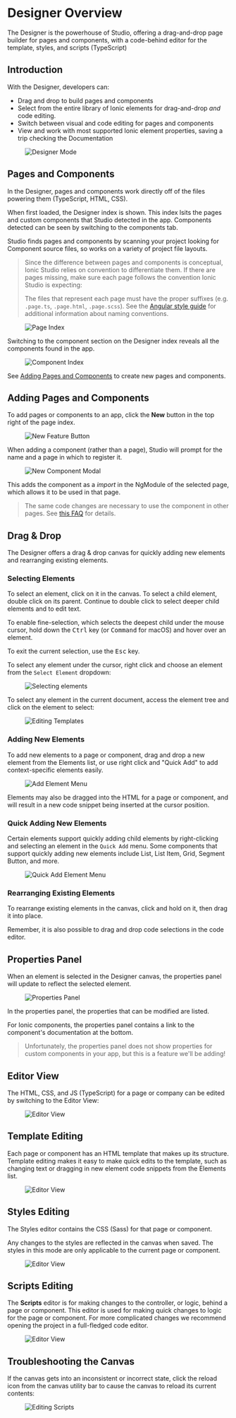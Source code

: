 ---
---

# Designer Overview

The Designer is the powerhouse of Studio, offering a drag-and-drop page builder for pages and components, with a code-behind editor for the template, styles, and scripts (TypeScript)

## Introduction

With the Designer, developers can:

* Drag and drop to build pages and components
* Select from the entire library of Ionic elements for drag-and-drop *and* code editing.
* Switch between visual and code editing for pages and components
* View and work with most supported Ionic element properties, saving a trip checking the Documentation

<figure>
  <img alt="Designer Mode" src="/docs/assets/img/studio/2/ss-designer.png" />
</figure>

## Pages and Components

In the Designer, pages and components work directly off of the files powering them (TypeScript, HTML, CSS).

When first loaded, the Designer index is shown. This index lsits the pages and custom components that Studio detected in the app. Components detected can be seen by switching to the components tab.

Studio finds pages and components by scanning your project looking for Component source files, so works on a variety of project file layouts.

<blockquote>
<p>Since the difference between pages and components is conceptual, Ionic Studio relies on convention to differentiate them. If there are pages missing, make sure each page follows the convention Ionic Studio is expecting:</p>
<p>The files that represent each page must have the proper suffixes (e.g. <code>.page.ts</code>, <code>.page.html</code>, <code>.page.scss</code>). See the <a href="https://angular.io/guide/styleguide#naming">Angular style guide</a> for additional information about naming conventions.</p>
</blockquote>

<figure>
  <img alt="Page Index" src="/docs/assets/img/studio/2/ss-designer-index.png" />
</figure>

Switching to the component section on the Designer index reveals all the components found in the app.

<figure>
  <img alt="Component Index" src="/docs/assets/img/studio/2/ss-component-index.png" />
</figure>

See [Adding Pages and Components](#adding-pages-and-components) to create new pages and components.

## Adding Pages and Components

To add pages or components to an app, click the **New** button in the top right of the page index.

<figure>
  <img alt="New Feature Button" src="/docs/assets/img/studio/2/ss-new-feature.png" />
</figure>

When adding a component (rather than a page), Studio will prompt for the name and a page in which to register it.

<figure>
  <img alt="New Component Modal" src="/docs/assets/img/studio/2/ss-component-new.png" />
</figure>

This adds the component as a _import_ in the NgModule of the selected page, which allows it to be used in that page.

<blockquote>
The same code changes are necessary to use the component in other pages. See <a href="/docs/studio/faq#using-a-custom-component-in-additional-pages">this FAQ</a> for details.
</blockquote>

## Drag & Drop

The Designer offers a drag & drop canvas for quickly adding new elements and rearranging existing elements.

### Selecting Elements

To select an element, click on it in the canvas. To select a child element, double click on its parent. Continue to double click to select deeper child elements and to edit text.

To enable fine-selection, which selects the deepest child under the mouse cursor, hold down the <kbd>Ctrl</kbd> key (or <kbd>Command</kbd> for macOS) and hover over an element.

To exit the current selection, use the <kbd>Esc</kbd> key.

To select any element under the cursor, right click and choose an element from the `Select Element` dropdown:

<figure>
  <img alt="Selecting elements" src="/docs/assets/img/studio/2/ss-select-element-menu.png" />
</figure>

To select any element in the current document, access the element tree and click on the element to select:

<figure>
  <img alt="Editing Templates" src="/docs/assets/img/studio/2/ss-tree-select.png" />
</figure>

### Adding New Elements

To add new elements to a page or component, drag and drop a new element from the Elements list, or use right click and "Quick Add" to add context-specific elements easily.

<figure>
  <img alt="Add Element Menu" src="/docs/assets/img/studio/2/ss-new-elements.png" />
</figure>

Elements may also be dragged into the HTML for a page or component, and will result in a new code snippet being inserted at the cursor position.

### Quick Adding New Elements

Certain elements support quickly adding child elements by right-clicking and selecting an element in the `Quick Add` menu. Some components that support quickly adding new elements include List, List Item, Grid, Segment Button, and more.

<figure>
  <img alt="Quick Add Element Menu" src="/docs/assets/img/studio/2/ss-quick-add-element-menu.png" />
</figure>

### Rearranging Existing Elements

To rearrange existing elements in the canvas, click and hold on it, then drag it into place.

Remember, it is also possible to drag and drop code selections in the code editor.

## Properties Panel

When an element is selected in the Designer canvas, the properties panel will update to reflect the selected element.

<figure>
  <img alt="Properties Panel" src="/docs/assets/img/studio/2/ss-properties-panel.png" />
</figure>

In the properties panel, the properties that can be modified are listed.

For Ionic components, the properties panel contains a link to the component's documentation at the bottom.

<blockquote>
Unfortunately, the properties panel does not show properties for custom components in your app, but this is a feature we'll be adding!
</blockquote>

## Editor View

The HTML, CSS, and JS (TypeScript) for a page or company can be edited by switching to the Editor View:

<figure>
  <img alt="Editor View" src="/docs/assets/img/studio/2/ss-editor-view.png" />
</figure>

## Template Editing

Each page or component has an HTML template that makes up its structure. Template editing makes it easy to make quick edits to the template, such as changing text or dragging in new element code snippets from the Elements list.

<figure>
  <img alt="Editor View" src="/docs/assets/img/studio/2/ss-editor-template.png" />
</figure>

## Styles Editing

The Styles editor contains the CSS (Sass) for that page or component.

Any changes to the styles are reflected in the canvas when saved. The styles in this mode are only applicable to the current page or component.

<figure>
  <img alt="Editor View" src="/docs/assets/img/studio/2/ss-editor-styles.png" />
</figure>

## Scripts Editing

The **Scripts** editor is for making changes to the controller, or logic, behind a page or component. This editor is used for making quick changes to logic for the page or component. For more complicated changes we recommend opening the project in a full-fledged code editor.

<figure>
  <img alt="Editor View" src="/docs/assets/img/studio/2/ss-editor-code.png" />
</figure>

## Troubleshooting the Canvas

If the canvas gets into an inconsistent or incorrect state, click the reload icon from the canvas utility bar to cause the canvas to reload its current contents:

<figure>
  <img alt="Editing Scripts" src="/docs/assets/img/studio/2/ss-compose-reload.png" />
</figure>

